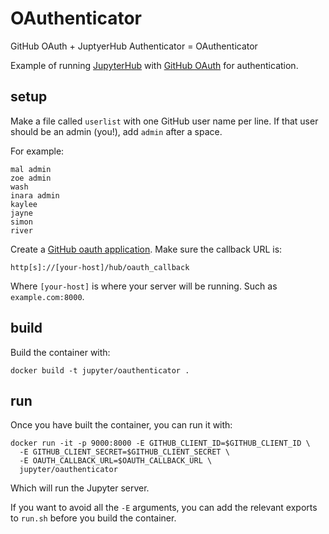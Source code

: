 # OAuthenticator

GitHub OAuth + JuptyerHub Authenticator = OAuthenticator

Example of running [JupyterHub]() with [GitHub OAuth]() for authentication.

## setup

Make a file called `userlist` with one GitHub user name per line.
If that user should be an admin (you!), add `admin` after a space.

For example:

```
mal admin
zoe admin
wash
inara admin
kaylee
jayne
simon
river
```


Create a [GitHub oauth application](https://github.com/settings/applications/new).
Make sure the callback URL is:

    http[s]://[your-host]/hub/oauth_callback

Where `[your-host]` is where your server will be running. Such as `example.com:8000`.

## build

Build the container with:

    docker build -t jupyter/oauthenticator .

## run

Once you have built the container, you can run it with:

    docker run -it -p 9000:8000 -E GITHUB_CLIENT_ID=$GITHUB_CLIENT_ID \
      -E GITHUB_CLIENT_SECRET=$GITHUB_CLIENT_SECRET \
      -E OAUTH_CALLBACK_URL=$OAUTH_CALLBACK_URL \
      jupyter/oauthenticator

Which will run the Jupyter server.

If you want to avoid all the `-E` arguments,
you can add the relevant exports to `run.sh` before you build the container.

